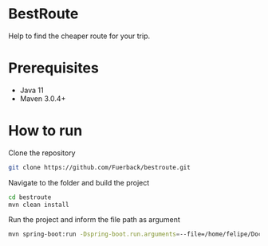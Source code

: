 # BestRoute
Help to find the cheaper route for your trip.

# Prerequisites

- Java 11
- Maven 3.0.4+

# How to run
Clone the repository
```sh
git clone https://github.com/Fuerback/bestroute.git
```

Navigate to the folder and build the project
```sh
cd bestroute
mvn clean install
```

Run the project and inform the file path as argument
```sh
mvn spring-boot:run -Dspring-boot.run.arguments=--file=/home/felipe/Documents/routeModels.csv
```
